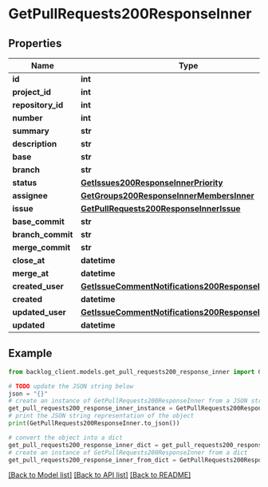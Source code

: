 # GetPullRequests200ResponseInner


## Properties

Name | Type | Description | Notes
------------ | ------------- | ------------- | -------------
**id** | **int** |  | [optional] 
**project_id** | **int** |  | [optional] 
**repository_id** | **int** |  | [optional] 
**number** | **int** |  | [optional] 
**summary** | **str** |  | [optional] 
**description** | **str** |  | [optional] 
**base** | **str** |  | [optional] 
**branch** | **str** |  | [optional] 
**status** | [**GetIssues200ResponseInnerPriority**](GetIssues200ResponseInnerPriority.md) |  | [optional] 
**assignee** | [**GetGroups200ResponseInnerMembersInner**](GetGroups200ResponseInnerMembersInner.md) |  | [optional] 
**issue** | [**GetPullRequests200ResponseInnerIssue**](GetPullRequests200ResponseInnerIssue.md) |  | [optional] 
**base_commit** | **str** |  | [optional] 
**branch_commit** | **str** |  | [optional] 
**merge_commit** | **str** |  | [optional] 
**close_at** | **datetime** |  | [optional] 
**merge_at** | **datetime** |  | [optional] 
**created_user** | [**GetIssueCommentNotifications200ResponseInnerUser**](GetIssueCommentNotifications200ResponseInnerUser.md) |  | [optional] 
**created** | **datetime** |  | [optional] 
**updated_user** | [**GetIssueCommentNotifications200ResponseInnerUser**](GetIssueCommentNotifications200ResponseInnerUser.md) |  | [optional] 
**updated** | **datetime** |  | [optional] 

## Example

```python
from backlog_client.models.get_pull_requests200_response_inner import GetPullRequests200ResponseInner

# TODO update the JSON string below
json = "{}"
# create an instance of GetPullRequests200ResponseInner from a JSON string
get_pull_requests200_response_inner_instance = GetPullRequests200ResponseInner.from_json(json)
# print the JSON string representation of the object
print(GetPullRequests200ResponseInner.to_json())

# convert the object into a dict
get_pull_requests200_response_inner_dict = get_pull_requests200_response_inner_instance.to_dict()
# create an instance of GetPullRequests200ResponseInner from a dict
get_pull_requests200_response_inner_from_dict = GetPullRequests200ResponseInner.from_dict(get_pull_requests200_response_inner_dict)
```
[[Back to Model list]](../README.md#documentation-for-models) [[Back to API list]](../README.md#documentation-for-api-endpoints) [[Back to README]](../README.md)


